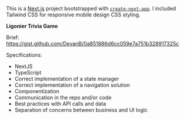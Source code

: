 This is a [Next.js](https://nextjs.org/) project bootstrapped with [`create-next-app`](https://github.com/vercel/next.js/tree/canary/packages/create-next-app). I included Tailwind CSS for responsive mobile design CSS styling.

**Ligonier Trivia Game**

Brief: 
https://gist.github.com/DevanB/0a851886d6cc059e7a751b328917325c

Specifications:

- NextJS
- TypeScript
- Correct implementation of a state manager
- Correct implementation of a navigation solution
- Componentization
- Communication in the repo and/or code
- Best practices with API calls and data
- Separation of concerns between business and UI logic
